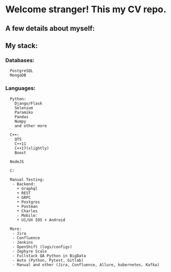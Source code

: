 # Welcome stranger! This my CV repo.

## A few details about myself:

## My stack:


  ### Databases:
    
      PostgreSQL
      MongoDB
  
  
  ### Languages:

      Python:
        Django/Flask
        Selenium
        Paramiko
        Pandas
        Numpy
        and other more
      
      C++:
        QT5
        C++11
        C++17(slightly)
        Boost
    
      NodeJS
      
      C:

      Manual Testing:
       - Backend:
         • Graphql
         • REST
         • GRPC
         • Postgres
         • Postman
         • Charles
         - Mobile:
         • UI/UX IOS + Android

      More:
       - Jira
       - Confluence
       - Jenkins
       - OpenShift (logs/configs)
       - Zephyre Scale
       - Fullstack QA Python in BigData
       - Auto (Python, Pytest, Gitlab)
       - Manual and other (Jira, Confluence, Allure, kubernetes, Kafka)
